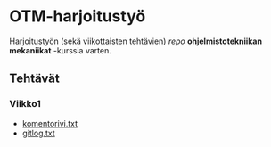 # OTM-harjoitustyö

Harjoitustyön (sekä viikottaisten tehtävien) *repo* **ohjelmistotekniikan mekaniikat** -kurssia varten.


## Tehtävät
### Viikko1
* [komentorivi.txt](https://github.com/JoonaHa/OTM-harjoitustyo/blob/master/laskarit/viikko1/komentorivi.txt)
* [gitlog.txt](https://github.com/JoonaHa/OTM-harjoitustyo/blob/master/laskarit/viikko1/gitlog.txt)
